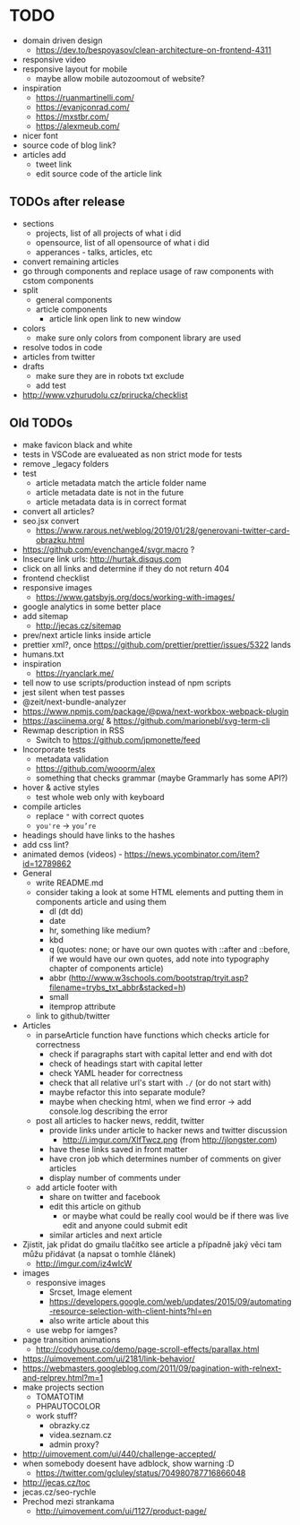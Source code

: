 # TODO

- domain driven design
  - https://dev.to/bespoyasov/clean-architecture-on-frontend-4311
- responsive video
- responsive layout for mobile
  - maybe allow mobile autozoomout of website?
- inspiration
  - https://ruanmartinelli.com/
  - https://evanjconrad.com/
  - https://mxstbr.com/
  - https://alexmeub.com/
- nicer font
- source code of blog link?
- articles add
  - tweet link
  - edit source code of the article link

## TODOs after release

- sections
  - projects, list of all projects of what i did
  - opensource, list of all opensource of what i did
  - apperances - talks, articles, etc
- convert remaining articles
- go through components and replace usage of raw components with cstom components
- split
  - general components
  - article components
    - article link open link to new window
- colors
  - make sure only colors from component library are used
- resolve todos in code
- articles from twitter
- drafts
  - make sure they are in robots txt exclude
  - add test
- http://www.vzhurudolu.cz/prirucka/checklist

## Old TODOs

- make favicon black and white
- tests in VSCode are evalueated as non strict mode for tests
- remove \_legacy folders
- test
  - article metadata match the article folder name
  - article metadata date is not in the future
  - article metadata data is in correct format
- convert all articles?
- seo.jsx convert
  - https://www.rarous.net/weblog/2019/01/28/generovani-twitter-card-obrazku.html
- https://github.com/evenchange4/svgr.macro ?
- Insecure link urls: http://hurtak.disqus.com
- click on all links and determine if they do not return 404
- frontend checklist
- responsive images
  - https://www.gatsbyjs.org/docs/working-with-images/
- google analytics in some better place
- add sitemap
  - http://jecas.cz/sitemap
- prev/next article links inside article
- prettier xml?, once https://github.com/prettier/prettier/issues/5322 lands
- humans.txt
- inspiration
  - https://ryanclark.me/
- tell now to use scripts/production instead of npm scripts
- jest silent when test passes
- @zeit/next-bundle-analyzer
- https://www.npmjs.com/package/@pwa/next-workbox-webpack-plugin
- https://asciinema.org/ & https://github.com/marionebl/svg-term-cli
- Rewmap description in RSS
  - Switch to https://github.com/jpmonette/feed
- Incorporate tests
  - metadata validation
  - https://github.com/wooorm/alex
  - something that checks grammar (maybe Grammarly has some API?)
- hover & active styles
  - test whole web only with keyboard
- compile articles
  - replace `"` with correct quotes
  - `you're` -> `you’re`
- headings should have links to the hashes
- add css lint?
- animated demos (videos) - https://news.ycombinator.com/item?id=12789862
- General
  - write README.md
  - consider taking a look at some HTML elements and putting them in components article and using them
    - dl (dt dd)
    - date
    - hr, something like medium?
    - kbd
    - q (quotes: none; or have our own quotes with ::after and ::before, if we would have our own quotes, add note into typography chapter of components article)
    - abbr (http://www.w3schools.com/bootstrap/tryit.asp?filename=trybs_txt_abbr&stacked=h)
    - small
    - itemprop attribute
  - link to github/twitter
- Articles
  - in parseArticle function have functions which checks article for correctness
    - check if paragraphs start with capital letter and end with dot
    - check of headings start with capital letter
    - check YAML header for correctness
    - check that all relative url's start with `./` (or do not start with)
    - maybe refactor this into separate module?
    - maybe when checking html, when we find error -> add console.log describing the error
  - post all articles to hacker news, reddit, twitter
    - provide links under article to hacker news and twitter discussion
      - http://i.imgur.com/XIfTwcz.png (from http://jlongster.com)
    - have these links saved in front matter
    - have cron job which determines number of comments on giver articles
    - display number of comments under
  - add article footer with
    - share on twitter and facebook
    - edit this article on github
      - or maybe what could be really cool would be if there was live edit and anyone could submit edit
    - similar articles and next article
- Zjistit, jak přidat do gmailu tlačítko see article a případně jaký věci tam můžu přidávat (a napsat o tomhle článek)
  - http://imgur.com/iz4wIcW
- images
  - responsive images
    - Srcset, Image element
    - https://developers.google.com/web/updates/2015/09/automating-resource-selection-with-client-hints?hl=en
    - also write article about this
  - use webp for iamges?
- page transition animations
  - http://codyhouse.co/demo/page-scroll-effects/parallax.html
- https://uimovement.com/ui/2181/link-behavior/
- https://webmasters.googleblog.com/2011/09/pagination-with-relnext-and-relprev.html?m=1
- make projects section
  - TOMATOTIM
  - PHPAUTOCOLOR
  - work stuff?
    - obrazky.cz
    - videa.seznam.cz
    - admin proxy?
- http://uimovement.com/ui/440/challenge-accepted/
- when somebody doesent have adblock, show warning :D
  - https://twitter.com/gcluley/status/704980787716866048
- http://jecas.cz/toc
- jecas.cz/seo-rychle
- Prechod mezi strankama
  - http://uimovement.com/ui/1127/product-page/
